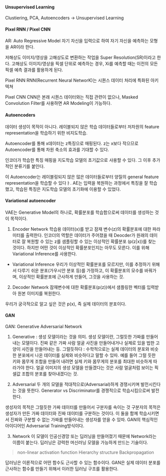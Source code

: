 #### Unsupervised Learning

Clustiering, PCA, Autoencoders -> Unsupervised Learning


#### Pixel RNN / Pixel CNN

AR: Auto Regressive Model
자기 자신을 입력으로 하여 자기 자신을 예측하는 모형을 AR이라 한다.

저해상도 이미지/영상을 고해상도로 변환하는 작업을 Super Resolution(SR)이라고 한다.
고해상도 이미지/영상을 픽셀 단위로 예측하는 경우, Xi를 예측할 때는 이전의 모든 픽셀 예측 결과를 활용하게 된다.

Pixel RNN
RNN(Recurrent Neural NetworK)는 시퀀스 데이터 처리에 특화된 아키텍쳐

Pixel CNN
CNN은 본래 시퀀스 데이터와는 직접 관련이 없으나, Masked Convolution Filter를 사용하면
AR Modeling이 가능하다. 


#### Autoencoders

데이터 생성이 목적이 아니다.
레이블되지 않은 학습 데이터들로부터 저차원의 feature representation을 학습하기 위한 비지도학습.

Autoencoder를 통해 x데이터는 z특징으로 매핑된다. 
z는 x보다 작으므로 Autoencoder를 통해 차원 축소의 효과를 기대할 수 있다.

인코더가 학습한 특징 매핑을 지도학습 모델의 초기값으로 사용할 수 있다.
그 이후 추가적인 분류기를 붙인다.

이 Autoencoder는 레이블링되지 않은 많은 데이터들로부터 양질의 general feature representation을 학습할 수 있다ㅏ.
AE는 입력을 복원하는 과정에서 특징을 잘 학습했고, 학습된 특징은 지도학습 모델의 초기화에 이용할 수 있었다.

#### Variational autoencoder

VAE는 Generative Model의 하나로, 확률분포를 학습함으로써 데이터를 생성하는 것이 목적이다.

1. Encoder Network
학습용 데이터(x)를 받고 잠재 변수(z)의 확률분포에 대한 파라미터를 출력한다.
인코더의 역할은 데이터가 주어졌을 때 Deocder가 원래의 데이터로 잘 복원할 수 있는 z를 샘플링할 수 있는
이상적인 확률분포 (p(z|x))를 찾는 것이다. 하지만 어떤 것이 이상적인 확률분포인지는 아무도 모른다.
이를 위해 Variational Inference를 사용한다.

- Variational Inference
우리가 이상적인 확률분포를 모르지만, 이를 추정하기 위해서 다루기 쉬운 분포(가우시안 분포 등)를 가정하고, 이 확률분포의 모수를 바꿔가며, 이상적인 확률분포에 근사하게 만들어, 그것을 사용하는 것. 

2. Decoder Network
잠재변수에 대한 확률분포(p(z))에서 샘플링한 벡터를 입력받아 원본 이미지를 복원한다.

우리가 궁극적으로 알고 싶은 것은 p(x), 즉 실제 데이터의 분포이다. 

#### GAN

GAN: Generative Adversarial Network
1. Generative : 생성 모델이라는 것을 의미. 생성 모델이란, 그럴듯한 가짜를 만들어내는 모델이다.
진짜 같은 가짜 사람 얼굴 사진을 만들어내거나 실제로 있을 법한 고양이 사진을 만들어내는 등.
그럴듯하다 : 수학적으로는 실제 데이터의 분포와 비슷한 분포에서 나온 데이터를 실제와 비슷하다고 말할 수 있따.
예를 들어 그럴 듯한 키와 몸무게 조합을 만들어 내려면 실제 키와 몸무게의 분포를 최대한 비슷하게 따라가야 한다.
얼굴 이미지의 생성 모델을 만들겠다는 것은 사람 얼굴처럼 보이는 픽셀값 조합의 분포를 찾아내겠다는 것.

2. Adversarial
두 개의 모델을 적대적으로(Adversarial)하게 경쟁시키며 발전시킨다는 것을 뜻한다.
Generator vs Discriminator를 경쟁적으로 학습시킴으로써 발전한다. 

생성자의 목적은 그럴듯한 가짜 데이터를 만들어서 구분자를 속이는 것
구분자의 목적은 생성자가 만든 가짜 데이터와 진짜 데이터를 구분하는 것이다.
이 둘을 함께 학습시키면서 진짜와 구분할 수 없는 가짜를 만들어내는 생성자를 얻을 수 있따.
GAN의 핵심적인 아이디어인 Adversarial Training방식이다.

3. Network
이 모델이 인공신경망 또는 딥러닝을 만들어졌기 때문에 Network라는 이름이 붙는다.
딥러닝은 강력한 머신러닝 모델을 가능하게 만드는 기술이다. 

> non-linear activation function
> Hierarchy structure
> Backpropagation

답러닝은 이론적으로 어떤 함수도 근사할 수 있는 함수이다. GAN은 실제 데이터 분포를 근사하는 함수를 만들기 위해서
이러한 딥러닝 구조를 활용한다.
